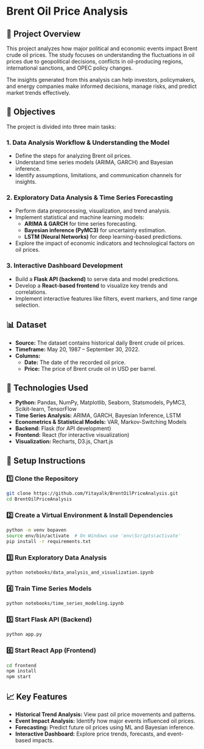# Brent Oil Price Analysis

## 📌 Project Overview
This project analyzes how major political and economic events impact Brent crude oil prices. The study focuses on understanding the fluctuations in oil prices due to geopolitical decisions, conflicts in oil-producing regions, international sanctions, and OPEC policy changes.

The insights generated from this analysis can help investors, policymakers, and energy companies make informed decisions, manage risks, and predict market trends effectively.

## 🎯 Objectives
The project is divided into three main tasks:

### 1. Data Analysis Workflow & Understanding the Model
- Define the steps for analyzing Brent oil prices.
- Understand time series models (ARIMA, GARCH) and Bayesian inference.
- Identify assumptions, limitations, and communication channels for insights.

### 2. Exploratory Data Analysis & Time Series Forecasting
- Perform data preprocessing, visualization, and trend analysis.
- Implement statistical and machine learning models:  
  - **ARIMA & GARCH** for time series forecasting.
  - **Bayesian inference (PyMC3)** for uncertainty estimation.
  - **LSTM (Neural Networks)** for deep learning-based predictions.
- Explore the impact of economic indicators and technological factors on oil prices.

### 3. Interactive Dashboard Development
- Build a **Flask API (backend)** to serve data and model predictions.
- Develop a **React-based frontend** to visualize key trends and correlations.
- Implement interactive features like filters, event markers, and time range selection.

## 📊 Dataset
- **Source:** The dataset contains historical daily Brent crude oil prices.
- **Timeframe:** May 20, 1987 – September 30, 2022.
- **Columns:**  
  - **Date:** The date of the recorded oil price.
  - **Price:** The price of Brent crude oil in USD per barrel.

## 🔧 Technologies Used
- **Python:** Pandas, NumPy, Matplotlib, Seaborn, Statsmodels, PyMC3, Scikit-learn, TensorFlow
- **Time Series Analysis:** ARIMA, GARCH, Bayesian Inference, LSTM
- **Econometrics & Statistical Models:** VAR, Markov-Switching Models
- **Backend:** Flask (for API development)
- **Frontend:** React (for interactive visualization)
- **Visualization:** Recharts, D3.js, Chart.js

## 📌 Setup Instructions

### 1️⃣ Clone the Repository
```sh
git clone https://github.com/Yitayalk/BrentOilPriceAnalysis.git
cd BrentOilPriceAnalysis
```

### 2️⃣ Create a Virtual Environment & Install Dependencies
```sh
python -m venv bopaven
source env/bin/activate  # On Windows use 'env\Scripts\activate'
pip install -r requirements.txt
```

### 3️⃣ Run Exploratory Data Analysis
```sh
python notebooks/data_analysis_and_visualization.ipynb
```

### 4️⃣ Train Time Series Models
```sh
python notebooks/time_series_modeling.ipynb
```

### 5️⃣ Start Flask API (Backend)
```sh
python app.py
```

### 6️⃣ Start React App (Frontend)
```sh
cd frontend
npm install
npm start
```

## 📈 Key Features
- **Historical Trend Analysis:** View past oil price movements and patterns.
- **Event Impact Analysis:** Identify how major events influenced oil prices.
- **Forecasting:** Predict future oil prices using ML and Bayesian inference.
- **Interactive Dashboard:** Explore price trends, forecasts, and event-based impacts.
